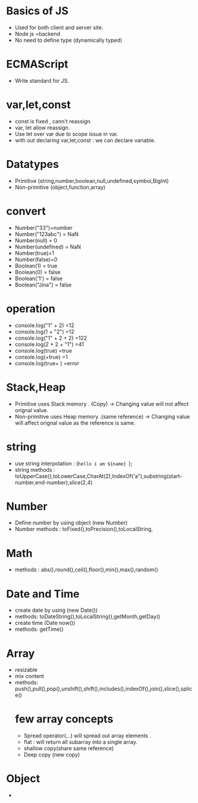 # Basics of JS
- Used for both client and server site.
- Node js =backend
- No need to define type (dynamically typed)

# ECMAScript
- Write standard for JS.
  
# var,let,const
- const is fixed , cann't reassign.
- var, let allow reassign.
- Use let over var due to scope issue in var.
- with out declaring var,let,const : we can declare variable.

# Datatypes
- Primitive (string,number,boolean,null,undefined,symbol,BigInt)
- Non-primitive (object,function,array)

# convert
- Number("33")=number
- Number("123abc") = NaN
- Number(null) = 0
- Number(undefined) = NaN
- Number(true)=1
- Number(false)=0
- Boolean(1) = true
- Boolean(0) = false
- Boolean('1') = false
- Boolean("Jina") = false

# operation
 - console.log("1" + 2) =12
 - console.log(1 + "2") =12
 - console.log("1" + 2 + 2) =122
 - console.log(2 + 2 + "1") =41
 - console.log(true) =true
 - console.log(+true) =1
 - console.log(true+ ) =error

# Stack,Heap
- Primitive uses Stack memory . (Copy) -> Changing value will not affect orignal value.
- Non-primitive uses Heap memory .(same reference) -> Changing value will affect orignal value as the reference is same.
  
# string
- use string interpolation : (`hello i am ${name} `);
- string methods : toUpperCase(),toLowerCase,CharAt(2),IndexOf('a"),substring(start-number,end-number),slice(2,4)

# Number 
- Define number by using object (new Number)
- Number methods : toFixed(),toPrecision(),toLocalString,

# Math
- methods : abs(),round(),ceil(),floor(),min(),max(),random()

# Date and Time
- create date by using (new Date())
- methods: toDateString(),toLocalString(),getMonth,getDay()
- create time (Date now())
- methods: getTime()

# Array
- resizable
- mix content
- methods: push(),pull(),pop(),unshift(),shift(),includes(),indexOf(),join(),slice(),splice()
  # few array concepts
  - Spread operator(...) will spread out array elements .
  - flat : will return all subarray into a single array.
  - shallow copy(share same reference)
  - Deep copy (new copy)

# Object 
- 

